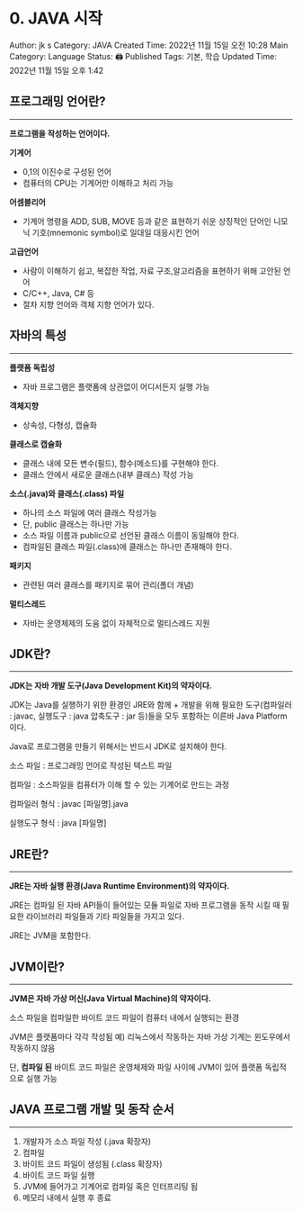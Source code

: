 # 0. JAVA 시작

Author: jk s
Category: JAVA
Created Time: 2022년 11월 15일 오전 10:28
Main Category: Language
Status: 🖨 Published
Tags: 기본, 학습
Updated Time: 2022년 11월 15일 오후 1:42

## 프로그래밍 언어란?

---

**프로그램을 작성하는 언어이다.**

**기계어**

- 0,1의 이진수로 구성된 언어
- 컴퓨터의 CPU는 기계어만 이해하고 처리 가능

**어셈블리어**

- 기계어 명령을 ADD, SUB, MOVE 등과 같은 표현하기 쉬운 상징적인 단어인 니모닉 기호(mnemonic symbol)로 일대일 대응시킨 언어

**고급언어**

- 사람이 이해하기 쉽고, 복잡한 작업, 자료 구조,알고리즘을 표현하기 위해 고안된 언어
- C/C++, Java, C# 등
- 절차 지향 언어와 객체 지향 언어가 있다.

## 자바의 특성

---

**플랫폼 독립성**

- 자바 프로그램은 플랫폼에 상관없이 어디서든지 실행 가능

**객체지향**

- 상속성, 다형성, 캡슐화

**클래스로 캡슐화**

- 클래스 내에 모든 변수(필드), 함수(메소드)를 구현해야 한다.
- 클래스 안에서 새로운 클래스(내부 클래스) 작성 가능

**소스(.java)와 클래스(.class) 파일**

- 하나의 소스 파일에 여러 클래스 작성가능
- 단, public 클래스는 하나만 가능
- 소스 파일 이름과 public으로 선언된 클래스 이름이 동일해야 한다.
- 컴파일된 클래스 파일(.class)에 클래스는 하나만 존재해야 한다.

**패키지**

- 관련된 여러 클래스를 패키지로 묶어 관리(폴더 개념)

**멀티스레드**

- 자바는 운영체제의 도움 없이 자체적으로 멀티스레드 지원

## JDK란?

---

**JDK는 자바 개발 도구(Java Development Kit)의 약자이다.**

JDK는 Java를 실행하기 위한 환경인 JRE와 함께 + 개발을 위해 필요한 도구(컴파일러 : javac, 실행도구 : java 압축도구 : jar 등)들을 모두 포함하는 이른바 Java Platform이다.

Java로 프로그램을 만들기 위해서는 반드시 JDK로 설치해야 한다.

소스 파일 : 프로그래밍 언어로 작성된 텍스트 파일

컴파일 : 소스파일을 컴퓨터가 이해 할 수 있는 기계어로 만드는 과정

컴파일러 형식 : javac [파일명].java

실행도구 형식 : java [파일명]

## JRE란?

---

**JRE는 자바 실행 환경(Java Runtime Environment)의 약자이다.**

JRE는 컴파일 된 자바 API들이 들어있는 모듈 파일로 자바 프로그램을 동작 시킬 때 필요한 라이브러리 파일들과 기타 파일들을 가지고 있다. 

JRE는 JVM을 포함한다.

## JVM이란?

---

**JVM은 자바 가상 머신(Java Virtual Machine)의 약자이다.**

소스 파일을 컴파일한 바이트 코드 파일이 컴퓨터 내에서 실행되는 환경

JVM은 플랫폼마다 각각 작성됨 예) 리눅스에서 작동하는 자바 가상 기계는 윈도우에서 작동하지 않음

단, **컴파일 된** 바이트 코드 파일은 운영체제와 파일 사이에 JVM이 있어 플랫폼 독립적으로 실행 가능

## ****JAVA 프로그램 개발 및 동작 순서****

---

1. 개발자가 소스 파일 작성 (.java 확장자)
2. 컴파일
3. 바이트 코드 파일이 생성됨 (.class 확장자)
4. 바이트 코드 파일 실행
5. JVM에 들어가고 기계어로 컴파일 혹은 인터프리팅 됨
6. 메모리 내에서 실행 후 종료